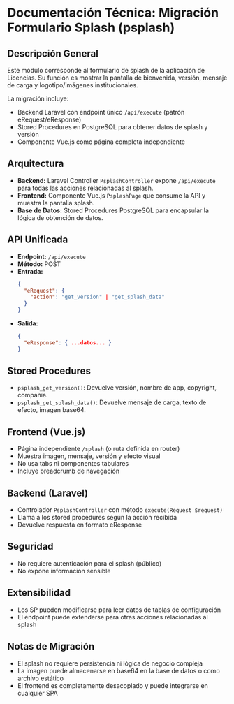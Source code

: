 # Documentación Técnica: Migración Formulario Splash (psplash)

## Descripción General
Este módulo corresponde al formulario de splash de la aplicación de Licencias. Su función es mostrar la pantalla de bienvenida, versión, mensaje de carga y logotipo/imágenes institucionales.

La migración incluye:
- Backend Laravel con endpoint único `/api/execute` (patrón eRequest/eResponse)
- Stored Procedures en PostgreSQL para obtener datos de splash y versión
- Componente Vue.js como página completa independiente

## Arquitectura
- **Backend:** Laravel Controller `PsplashController` expone `/api/execute` para todas las acciones relacionadas al splash.
- **Frontend:** Componente Vue.js `PsplashPage` que consume la API y muestra la pantalla splash.
- **Base de Datos:** Stored Procedures PostgreSQL para encapsular la lógica de obtención de datos.

## API Unificada
- **Endpoint:** `/api/execute`
- **Método:** POST
- **Entrada:**
  ```json
  {
    "eRequest": {
      "action": "get_version" | "get_splash_data"
    }
  }
  ```
- **Salida:**
  ```json
  {
    "eResponse": { ...datos... }
  }
  ```

## Stored Procedures
- `psplash_get_version()`: Devuelve versión, nombre de app, copyright, compañía.
- `psplash_get_splash_data()`: Devuelve mensaje de carga, texto de efecto, imagen base64.

## Frontend (Vue.js)
- Página independiente `/splash` (o ruta definida en router)
- Muestra imagen, mensaje, versión y efecto visual
- No usa tabs ni componentes tabulares
- Incluye breadcrumb de navegación

## Backend (Laravel)
- Controlador `PsplashController` con método `execute(Request $request)`
- Llama a los stored procedures según la acción recibida
- Devuelve respuesta en formato eResponse

## Seguridad
- No requiere autenticación para el splash (público)
- No expone información sensible

## Extensibilidad
- Los SP pueden modificarse para leer datos de tablas de configuración
- El endpoint puede extenderse para otras acciones relacionadas al splash

## Notas de Migración
- El splash no requiere persistencia ni lógica de negocio compleja
- La imagen puede almacenarse en base64 en la base de datos o como archivo estático
- El frontend es completamente desacoplado y puede integrarse en cualquier SPA
